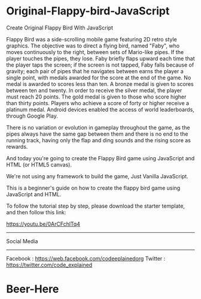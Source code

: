 # Original-Flappy-bird-JavaScript
Create Original Flappy Bird With JavaScript

Flappy Bird was a side-scrolling mobile game featuring 2D retro style graphics. The objective was to direct a flying bird, named "Faby", who moves continuously to the right, between sets of Mario-like pipes. If the player touches the pipes, they lose. Faby briefly flaps upward each time that the player taps the screen; if the screen is not tapped, Faby falls because of gravity; each pair of pipes that he navigates between earns the player a single point, with medals awarded for the score at the end of the game. No medal is awarded to scores less than ten. A bronze medal is given to scores between ten and twenty. In order to receive the silver medal, the player must reach 20 points. The gold medal is given to those who score higher than thirty points. Players who achieve a score of forty or higher receive a platinum medal. Android devices enabled the access of world leaderboards, through Google Play.

There is no variation or evolution in gameplay throughout the game, as the pipes always have the same gap between them and there is no end to the running track, having only the flap and ding sounds and the rising score as rewards.

And today you're going to create the Flappy Bird game using JavaScript and HTML (or HTML5 canvas).

We're not using any framework to build the game, Just Vanilla JavaScript.

This is a beginner's guide on how to create the flappy bird game using JavaScript and HTML.

To follow the tutorial step by step, please download the starter template, and then follow this link:

https://youtu.be/0ArCFchlTq4

*************
Social Media
*************

Facebook : https://web.facebook.com/codeeplainedorg
Twitter : https://twitter.com/code_explained
# Beer-Here
